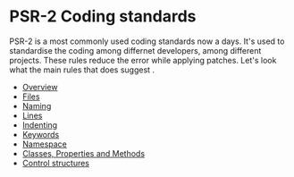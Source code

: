 # PSR-2 Coding standards

PSR-2 is a most commonly used coding standards now a days. It's used to standardise the coding among differnet developers, among different projects. These rules reduce the error while applying patches. Let's look what  the main rules that does suggest .

* [Overview][1]
* [Files][2]
* [Naming][3]
* [Lines][4]
* [Indenting][5]
* [Keywords][6]
* [Namespace][7]
* [Classes, Properties and Methods][8]
* [Control structures][9]

[1]: /files/overview.md
[2]: /files/files.md
[3]: /files/names.md
[4]: /files/lines.md
[5]: /files/indenting.md
[6]: /files/keywords.md
[7]: /files/namespace.md
[8]: /files/class.md
[9]: /files/control.md
